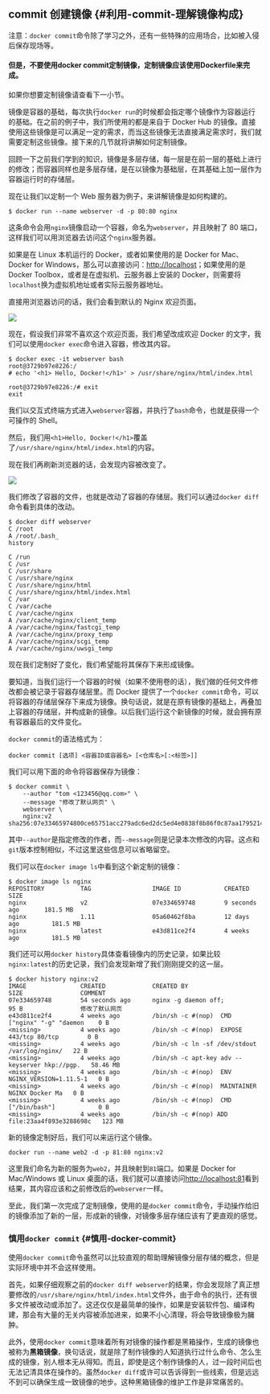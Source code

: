 ## commit 创建镜像 {#利用-commit-理解镜像构成}

注意：`docker commit`命令除了学习之外，还有一些特殊的应用场合，比如被入侵后保存现场等。

#### **但是，不要使用docker commit定制镜像，定制镜像应该使用Dockerfile来完成。**

如果你想要定制镜像请查看下一小节。

镜像是容器的基础，每次执行`docker run`的时候都会指定哪个镜像作为容器运行的基础。在之前的例子中，我们所使用的都是来自于 Docker Hub 的镜像。直接使用这些镜像是可以满足一定的需求，而当这些镜像无法直接满足需求时，我们就需要定制这些镜像。接下来的几节就将讲解如何定制镜像。

回顾一下之前我们学到的知识，镜像是多层存储，每一层是在前一层的基础上进行的修改；而容器同样也是多层存储，是在以镜像为基础层，在其基础上加一层作为容器运行时的存储层。

现在让我们以定制一个 Web 服务器为例子，来讲解镜像是如何构建的。

```
$ docker run --name webserver -d -p 80:80 nginx
```

这条命令会用`nginx`镜像启动一个容器，命名为`webserver`，并且映射了 80 端口，这样我们可以用浏览器去访问这个`nginx`服务器。

如果是在 Linux 本机运行的 Docker，或者如果使用的是 Docker for Mac、Docker for Windows，那么可以直接访问：[http://localhost](http://localhost/)；如果使用的是 Docker Toolbox，或者是在虚拟机、云服务器上安装的 Docker，则需要将`localhost`换为虚拟机地址或者实际云服务器地址。

直接用浏览器访问的话，我们会看到默认的 Nginx 欢迎页面。

![](https://yeasy.gitbooks.io/docker_practice/content/image/_images/images-mac-example-nginx.png)

现在，假设我们非常不喜欢这个欢迎页面，我们希望改成欢迎 Docker 的文字，我们可以使用`docker exec`命令进入容器，修改其内容。

```
$ docker exec -it webserver bash
root@3729b97e8226:/
# echo '<h1> Hello, Docker!</h1>' > /usr/share/nginx/html/index.html

root@3729b97e8226:/# exit
exit
```

我们以交互式终端方式进入`webserver`容器，并执行了`bash`命令，也就是获得一个可操作的 Shell。

然后，我们用`<h1>Hello, Docker!</h1>`覆盖了`/usr/share/nginx/html/index.html`的内容。

现在我们再刷新浏览器的话，会发现内容被改变了。

![](https://yeasy.gitbooks.io/docker_practice/content/image/_images/images-create-nginx-docker.png)

我们修改了容器的文件，也就是改动了容器的存储层。我们可以通过`docker diff`命令看到具体的改动。

```
$ docker diff webserver
C /root
A /root/.bash_
history

C /run
C /usr
C /usr/share
C /usr/share/nginx
C /usr/share/nginx/html
C /usr/share/nginx/html/index.html
C /var
C /var/cache
C /var/cache/nginx
A /var/cache/nginx/client_temp
A /var/cache/nginx/fastcgi_temp
A /var/cache/nginx/proxy_temp
A /var/cache/nginx/scgi_temp
A /var/cache/nginx/uwsgi_temp
```

现在我们定制好了变化，我们希望能将其保存下来形成镜像。

要知道，当我们运行一个容器的时候（如果不使用卷的话），我们做的任何文件修改都会被记录于容器存储层里。而 Docker 提供了一个`docker commit`命令，可以将容器的存储层保存下来成为镜像。换句话说，就是在原有镜像的基础上，再叠加上容器的存储层，并构成新的镜像。以后我们运行这个新镜像的时候，就会拥有原有容器最后的文件变化。

`docker commit`的语法格式为：

```
docker commit [选项] <容器ID或容器名> [<仓库名>[:<标签>]]
```

我们可以用下面的命令将容器保存为镜像：

```
$ docker commit \
    --author "tom <123456@qq.com>" \
    --message "修改了默认网页" \
    webserver \
    nginx:v2
sha256:07e33465974800ce65751acc279adc6ed2dc5ed4e0838f8b86f0c87aa1795214
```

其中`--author`是指定修改的作者，而`--message`则是记录本次修改的内容。这点和`git`版本控制相似，不过这里这些信息可以省略留空。

我们可以在`docker image ls`中看到这个新定制的镜像：

```
$ docker image ls nginx
REPOSITORY          TAG                 IMAGE ID            CREATED             SIZE
nginx               v2                  07e334659748        9 seconds ago       181.5 MB
nginx               1.11                05a60462f8ba        12 days ago         181.5 MB
nginx               latest              e43d811ce2f4        4 weeks ago         181.5 MB
```

我们还可以用`docker history`具体查看镜像内的历史记录，如果比较`nginx:latest`的历史记录，我们会发现新增了我们刚刚提交的这一层。

```
$ docker history nginx:v2
IMAGE               CREATED             CREATED BY                                      SIZE                COMMENT
07e334659748        54 seconds ago      nginx -g daemon off;                            95 B                修改了默认网页
e43d811ce2f4        4 weeks ago         /bin/sh -c #(nop)  CMD ["nginx" "-g" "daemon    0 B
<missing>           4 weeks ago         /bin/sh -c #(nop)  EXPOSE 443/tcp 80/tcp        0 B
<missing>           4 weeks ago         /bin/sh -c ln -sf /dev/stdout /var/log/nginx/   22 B
<missing>           4 weeks ago         /bin/sh -c apt-key adv --keyserver hkp://pgp.   58.46 MB
<missing>           4 weeks ago         /bin/sh -c #(nop)  ENV NGINX_VERSION=1.11.5-1   0 B
<missing>           4 weeks ago         /bin/sh -c #(nop)  MAINTAINER NGINX Docker Ma   0 B
<missing>           4 weeks ago         /bin/sh -c #(nop)  CMD ["/bin/bash"]            0 B
<missing>           4 weeks ago         /bin/sh -c #(nop) ADD file:23aa4f893e3288698c   123 MB
```

新的镜像定制好后，我们可以来运行这个镜像。

```
docker run --name web2 -d -p 81:80 nginx:v2
```

这里我们命名为新的服务为`web2`，并且映射到`81`端口。如果是 Docker for Mac/Windows 或 Linux 桌面的话，我们就可以直接访问[http://localhost:81](http://localhost:81/)看到结果，其内容应该和之前修改后的`webserver`一样。

至此，我们第一次完成了定制镜像，使用的是`docker commit`命令，手动操作给旧的镜像添加了新的一层，形成新的镜像，对镜像多层存储应该有了更直观的感觉。

### 慎用`docker commit` {#慎用-docker-commit}

使用`docker commit`命令虽然可以比较直观的帮助理解镜像分层存储的概念，但是实际环境中并不会这样使用。

首先，如果仔细观察之前的`docker diff webserver`的结果，你会发现除了真正想要修改的`/usr/share/nginx/html/index.html`文件外，由于命令的执行，还有很多文件被改动或添加了。这还仅仅是最简单的操作，如果是安装软件包、编译构建，那会有大量的无关内容被添加进来，如果不小心清理，将会导致镜像极为臃肿。

此外，使用`docker commit`意味着所有对镜像的操作都是黑箱操作，生成的镜像也被称为**黑箱镜像**，换句话说，就是除了制作镜像的人知道执行过什么命令、怎么生成的镜像，别人根本无从得知。而且，即使是这个制作镜像的人，过一段时间后也无法记清具体在操作的。虽然`docker diff`或许可以告诉得到一些线索，但是远远不到可以确保生成一致镜像的地步。这种黑箱镜像的维护工作是非常痛苦的。


